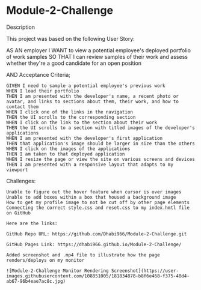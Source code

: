 # Module-2-Challenge

Description

This project was based on the following User Story:

AS AN employer
I WANT to view a potential employee's deployed portfolio of work samples
SO THAT I can review samples of their work and assess whether they're a good candidate for an open position

AND Acceptance Criteria;
```
GIVEN I need to sample a potential employee's previous work
WHEN I load their portfolio
THEN I am presented with the developer's name, a recent photo or avatar, and links to sections about them, their work, and how to contact them
WHEN I click one of the links in the navigation
THEN the UI scrolls to the corresponding section
WHEN I click on the link to the section about their work
THEN the UI scrolls to a section with titled images of the developer's applications
WHEN I am presented with the developer's first application
THEN that application's image should be larger in size than the others
WHEN I click on the images of the applications
THEN I am taken to that deployed application
WHEN I resize the page or view the site on various screens and devices
THEN I am presented with a responsive layout that adapts to my viewport
```
Challenges: 
```
Unable to figure out the hover feature when cursor is over images
Unable to add boxes within a box that housed a background image
How to get my profile image to not be cut off by other page elements
Connecting the correct style.css and reset.css to my index.hmtl file on GitHub

Here are the links:

GitHub Repo URL: https://github.com/Dhabi966/Module-2-Challenge.git

GitHub Pages Link: https://dhabi966.github.io/Module-2-Challenge/

Added screenshot and .mp4 file to illustrate how the page renders/deploys on my monitor

![Module-2-Challenge Monitor Rendering Screenshot](https://user-images.githubusercontent.com/108851005/181834878-b8f6e468-f375-48d4-ab67-96b4eae7ac8c.jpg)




